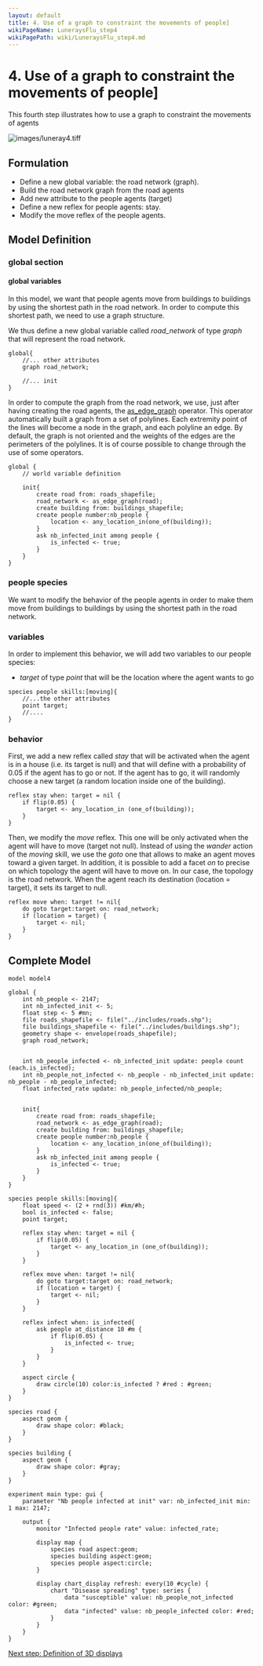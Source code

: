 ```yaml
---
layout: default
title: 4. Use of a graph to constraint the movements of people]
wikiPageName: LuneraysFlu_step4
wikiPagePath: wiki/LuneraysFlu_step4.md
---
```

# 4. Use of a graph to constraint the movements of people]
This fourth step illustrates how to use a graph to constraint the movements of agents


![images/luneray4.tiff](resources/images/tutorials/luneray4.tiff)




## Formulation
  * Define a new global variable: the road network (graph).
  * Build the road network graph from the road agents
  * Add new attribute to the people agents (target)
  * Define a new reflex for people agents: stay.
  * Modify the move reflex of the people agents.

## Model Definition

### global section

#### global variables

In this model, we want that people agents move from buildings to buildings by using the shortest path in the road network. In order to compute this shortest path, we need to use a graph structure.

We thus define a new global variable called _road\_network_ of type _graph_ that will represent the road network.

```
global{
	//... other attributes
	graph road_network;
	
	//... init
}
```

In order to compute the graph from the road network, we use, just after having creating the road agents, the [as_edge_graph](Operators#as_edge_graph) operator. This operator automatically built a graph from a set of polylines. Each extremity point of the lines will become a node in the graph, and each polyline an edge. By default, the graph is not oriented and the weights of the edges are the perimeters of the polylines. It is of course possible to change through the use of some operators.  

```
global {
	// world variable definition

	init{
		create road from: roads_shapefile;
		road_network <- as_edge_graph(road);		
		create building from: buildings_shapefile;
		create people number:nb_people {
			location <- any_location_in(one_of(building));				
		}
		ask nb_infected_init among people {
			is_infected <- true;
		}
	}
}
```

### people species

We want to modify the behavior of the people agents in order to make them move from buildings to buildings by using the shortest path in the road network. 

### variables
In order to implement this behavior, we will add two variables to our people species:
   * _target_ of type _point_ that will be the location where the agent wants to go


```
species people skills:[moving]{
	//...the other attributes
	point target;
	//....
}
```

### behavior

First, we add a new reflex called _stay_ that will be activated when the agent is in a house (i.e. its target is null) and that will define with a probability of 0.05 if the agent has to go or not. If the agent has to go, it will randomly choose a new target (a random location inside one of the building). 
```
reflex stay when: target = nil {
	if flip(0.05) {
		target <- any_location_in (one_of(building));
	}
}
```

Then, we modify the _move_ reflex. This one will be only activated when the agent will have to move (target not null). Instead of using the _wander_ action of the _moving_ skill, we use the _goto_ one that allows to make an agent moves toward a given target. In addition, it is possible to add a facet _on_ to precise on which topology the agent will have to move on. In our case, the topology is the road network.
When the agent reach its destination (location = target), it sets its target to null.

```
reflex move when: target != nil{
	do goto target:target on: road_network;
	if (location = target) {
		target <- nil;
	} 
}
```
## Complete Model

```
model model4 

global {
	int nb_people <- 2147;
	int nb_infected_init <- 5;
	float step <- 5 #mn;
	file roads_shapefile <- file("../includes/roads.shp");
	file buildings_shapefile <- file("../includes/buildings.shp");
	geometry shape <- envelope(roads_shapefile);	
	graph road_network;
	
	
	int nb_people_infected <- nb_infected_init update: people count (each.is_infected);
	int nb_people_not_infected <- nb_people - nb_infected_init update: nb_people - nb_people_infected;
	float infected_rate update: nb_people_infected/nb_people;
	
	
	init{
		create road from: roads_shapefile;
		road_network <- as_edge_graph(road);		
		create building from: buildings_shapefile;
		create people number:nb_people {
			location <- any_location_in(one_of(building));				
		}
		ask nb_infected_init among people {
			is_infected <- true;
		}
	}
}

species people skills:[moving]{		
	float speed <- (2 + rnd(3)) #km/#h;
	bool is_infected <- false;
	point target;
	
	reflex stay when: target = nil {
		if flip(0.05) {
			target <- any_location_in (one_of(building));
		}
	}
		
	reflex move when: target != nil{
		do goto target:target on: road_network;
		if (location = target) {
			target <- nil;
		} 
	}

	reflex infect when: is_infected{
		ask people at_distance 10 #m {
			if flip(0.05) {
				is_infected <- true;
			}
		}
	}
	
	aspect circle {
		draw circle(10) color:is_infected ? #red : #green;
	}
}

species road {
	aspect geom {
		draw shape color: #black;
	}
}

species building {
	aspect geom {
		draw shape color: #gray;
	}
}

experiment main type: gui {
	parameter "Nb people infected at init" var: nb_infected_init min: 1 max: 2147;

	output {
		monitor "Infected people rate" value: infected_rate;
		
		display map {
			species road aspect:geom;
			species building aspect:geom;
			species people aspect:circle;			
		}
		
		display chart_display refresh: every(10 #cycle) {
			chart "Disease spreading" type: series {
				data "susceptible" value: nb_people_not_infected color: #green;
				data "infected" value: nb_people_infected color: #red;
			}
		}
	}
}
```

[Next step: Definition of 3D displays](LuneraysFlu_step5)
